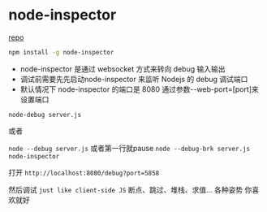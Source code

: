 # node-inspector

[repo](https://github.com/node-inspector/node-inspector)

```bash
npm install -g node-inspector
```

- node-inspector 是通过 websocket 方式来转向 debug 输入输出
- 调试前需要先先启动node-inspector 来监听 Nodejs 的 debug 调试端口
- 默认情况下 node-inspector 的端口是 8080 通过参数--web-port=[port]来设置端口


`node-debug server.js`

或者

`node --debug server.js` 或者第一行就pause `node --debug-brk server.js`
`node-inspector`

打开
`http://localhost:8080/debug?port=5858`

然后调试 `just like client-side JS` 断点、跳过、堆栈、求值... 各种姿势 你喜欢就好

